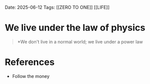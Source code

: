 Date: 2025-06-12
Tags: [[ZERO TO ONE]] [[LIFE]] 

# We live under the law of physics

>*We don't live in a normal world; we live under a power law
# References 
- Follow the money